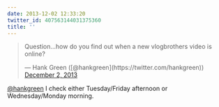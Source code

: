 ```yaml
---
date: 2013-12-02 12:33:20
twitter_id: 407563144031375360
title: ''
---
```


<blockquote class="twitter-tweet"><p lang="en" dir="ltr">Question...how do you find out when a new vlogbrothers video is online?</p>&mdash; Hank Green ([@hankgreen](https://twitter.com/hankgreen)) <a href="https://twitter.com/hankgreen/status/407555951860781056?ref_src=twsrc%5Etfw">December 2, 2013</a></blockquote>
<script async src="https://platform.twitter.com/widgets.js" charset="utf-8"></script>

[@hankgreen](https://twitter.com/hankgreen) I check either Tuesday/Friday afternoon or Wednesday/Monday morning.
